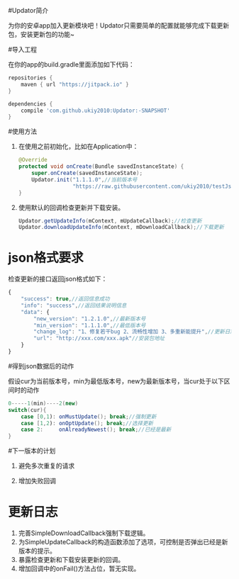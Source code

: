 #Updator简介

为你的安卓app加入更新模块吧！Updator只需要简单的配置就能够完成下载更新包，安装更新包的功能~

#导入工程

在你的app的build.gradle里面添加如下代码：

```groovy
repositories {
    maven { url "https://jitpack.io" }
}

dependencies {
    compile 'com.github.ukiy2010:Updator:-SNAPSHOT'
}
```

#使用方法

1. 在使用之前初始化，比如在Application中：

   ```java
   @Override
   protected void onCreate(Bundle savedInstanceState) {
       super.onCreate(savedInstanceState);
       Updator.init("1.1.1.0",//当前版本号
                    "https://raw.githubusercontent.com/ukiy2010/testJson/master/README.md");//检查更新接口地址
   }
   ```

2. 使用默认的回调检查更新并下载安装。

   ```java
   Updator.getUpdateInfo(mContext, mUpdateCallback);//检查更新
   Updator.downloadUpdateInfo(mContext, mDownloadCallback);//下载更新
   ```

# json格式要求

   检查更新的接口返回json格式如下：

```javascript
{
	"success": true,//返回信息成功
	"info": "success",//返回结果说明信息
	"data": {
 		"new_version": "1.2.1.0",//最新版本号
 		"min_version": "1.1.1.0",//最低版本号
 		"change_log": "1、修复若干bug 2、流畅性增加 3、多重新能提升",//更新日志
 		"url": "http://xxx.com/xxx.apk"//安装包地址
	}
}
```

#得到json数据后的动作

假设cur为当前版本号，min为最低版本号，new为最新版本号，当cur处于以下区间时的动作

```java
0-----1(min)----2(new)
switch(cur){
	case [0,1): onMustUpdate(); break;//强制更新
	case [1,2): onOptUpdate(); break;//选择更新
 	case 2:     onAlreadyNewest(); break;//已经是最新
}
```

#下一版本的计划

1. 避免多次重复的请求

2. 增加失败回调

# 更新日志

1. 完善SimpleDownloadCallback强制下载逻辑。
2. 为SimpleUpdateCallback的构造函数添加了选项，可控制是否弹出已经是新版本的提示。
3. 暴露检查更新和下载安装更新的回调。
4. 增加回调中的onFail()方法占位，暂无实现。